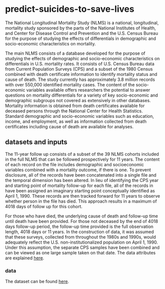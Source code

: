 # predict-suicides-to-save-lives
The National Longitudinal Mortality Study (NLMS) is a national, longitudinal, mortality study sponsored by the parts of the National Institutes of Health, and Center for Disease Control and Prevention and the U.S. Census Bureau for the purpose of studying the effects of differentials in demographic and socio-economic characteristics on mortality.

The main NLMS consists of a database developed for the purpose of studying the effects of demographic and socio-economic characteristics on differentials in U.S. mortality rates. It consists of U.S. Census Bureau data from Current Population Surveys (CPS) and a subset of the 1980 Census combined with death certificate information to identify mortality status and cause of death. The study currently has approximately 3.8 million records with over 550,000 identified mortality cases. The content of the socio-economic variables available offers researchers the potential to answer questions on mortality differentials for a variety of key socio-economic and demographic subgroups not covered as extensively in other databases. 
Mortality information is obtained from death certificates available for deceased persons through the National Center for Health Statistics. Standard demographic and socio-economic variables such as education, income, and employment, as well as information collected from death certificates including cause of death are available for analyses. 

## datasets and inputs
The 11-year follow up consists of a subset of the 39 NLMS cohorts included in the full NLMS that can be followed prospectively for 11 years. The content of each record on the file includes demographic and socioeconomic variables combined with a mortality outcome, if there is one. To prevent disclosure, all of the records have been concatenated into a single file and the temporal dimension has been altered. In lieu of identifying the CPS year and starting point of mortality follow-up for each file, all of the records in have been assigned an imaginary starting point conceptually identified as April 1, 1990. These records are then tracked forward for 11 years to observe whether person in the file has died. This approach results in a maximum of 4018 days of follow up for this cohort.

For those who have died, the underlying cause of death and follow-up time until death have been provided. For those not deceased by the end of 4018 days follow-up period, the follow-up time provided is the full observation length, 4018 days or 11 years. In the construction of data, it was assumed that these surveys, collected from throughout the 1980s and 1990s, would adequately reflect the U.S. non-institutionalized population on April 1, 1990. Under this assumption, the separate CPS samples have been combined and can be viewed as one large sample taken on that date.
The data attributes are explained [here](https://github.com/ishgupta/predict-suicides-to-save-lives/blob/main/docs/Reference%20Manual%20Version%205.docx).

### data
The dataset can be found [here](https://github.com/ishgupta/predict-suicides-to-save-lives/blob/main/data_/data.csv).